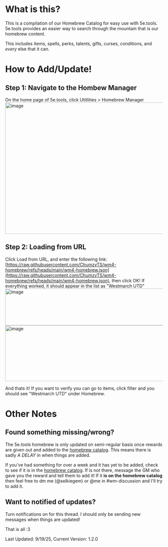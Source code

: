 # What is this?
This is a compilation of our Homebrew Catalog for easy use with 5e.tools. 5e.tools provides an easier way to search through the mountain that is our homebrew content. 

This includes items, spells, perks, talents, gifts, curses, conditions, and *every* else that it can.

# How to Add/Update!
## Step 1: Navigate to the Hombew Manager
On the home page of 5e.tools, click Utitlities > Homebrew Manager
<img width="1246" height="419" alt="image" src="https://github.com/user-attachments/assets/406556c6-5024-48a9-8339-912e8e33c2a8" />

## Step 2: Loading from URL
Click Load from URL, and enter the following link: [https://raw.githubusercontent.com/ChumzyTS/wm4-homebrew/refs/heads/main/wm4-homebrew.json](https://raw.githubusercontent.com/ChumzyTS/wm4-homebrew/refs/heads/main/wm4-homebrew.json), then click OK! If everything worked, it should appear in the list as "Westmarch UTD"
<img width="1187" height="117" alt="image" src="https://github.com/user-attachments/assets/2b226f40-921a-442e-8ab8-99bc4799fb4c" />
<img width="1186" height="178" alt="image" src="https://github.com/user-attachments/assets/c251d89a-b6c6-41f4-83a9-98c32f9ab58e" />

And thats it! If you want to verify you can go to items, click filter and you should see "Westmarch UTD" under Homebrew.

# Other Notes
## Found something missing/wrong?
The 5e.tools homebrew is only updated on semi-regular basis once rewards are given out and added to the [homebrew catalog](https://docs.google.com/document/d/1tiToA5RnKt2pGXsPIT8XXOBbRKFVEKu-2gs7H3psY6I/edit?tab=t.0). This means there is sadly *A DELAY* in when things are added. 

If you've had something for over a week and it has yet to be added, check to see if it is in the [homebrew catalog](https://docs.google.com/document/d/1tiToA5RnKt2pGXsPIT8XXOBbRKFVEKu-2gs7H3psY6I/edit?tab=t.0). If is not there, message the GM who gave you the reward and tell them to add it! If it **is on the homebrew catalog** then feel free to dm me (@selkiegem) or @me in #wm-discussion and I'll try to add it.

## Want to notified of updates?
Turn notifications on for this thread. I should only be sending new messages when things are updated!

That is all :3

Last Updated: 9/19/25, Current Version: 1.2.0
